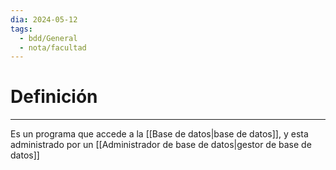 ```yaml
---
dia: 2024-05-12
tags:
  - bdd/General
  - nota/facultad
---
```

# Definición
---
Es un programa que accede a la [[Base de datos|base de datos]], y esta administrado por un [[Administrador de base de datos|gestor de base de datos]]